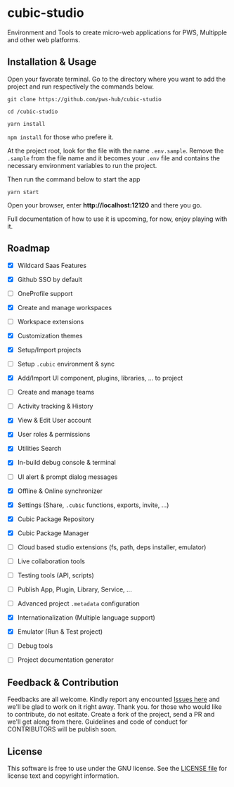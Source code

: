 # cubic-studio

Environment and Tools to create micro-web applications for PWS, Multipple and other web platforms.

## Installation & Usage
Open your favorate terminal. Go to the directory where you want to add the project and run respectively the commands below.

```
git clone https://github.com/pws-hub/cubic-studio

cd /cubic-studio

yarn install
```

`npm install` for those who prefere it.


At the project root, look for the file with the name `.env.sample`. Remove the `.sample` 
from the file name and it becomes your `.env` file and contains the necessary environment variables to run the project.

Then run the command below to start the app

```
yarn start
```

Open your browser, enter **http://localhost:12120** and there you go.

Full documentation of how to use it is upcoming, for now, enjoy playing with it.

Roadmap
-------

- [x] Wildcard Saas Features
- [x] Github SSO by default
- [ ] OneProfile support
- [x] Create and manage workspaces
- [ ] Workspace extensions
- [x] Customization themes
- [x] Setup/Import projects
- [ ] Setup `.cubic` environment & sync
- [x] Add/Import UI component, plugins, libraries, ... to project
- [ ] Create and manage teams
- [ ] Activity tracking & History
- [x] View & Edit User account
- [x] User roles & permissions
- [x] Utilities Search
- [x] In-build debug console & terminal
- [ ] UI alert & prompt dialog messages
- [x] Offline & Online synchronizer
- [x] Settings (Share, `.cubic` functions, exports, invite, ...)
- [x] Cubic Package Repository
- [x] Cubic Package Manager
- [ ] Cloud based studio extensions (fs, path, deps installer, emulator)
- [ ] Live collaboration tools
- [ ] Testing tools (API, scripts)
- [ ] Publish App, Plugin, Library, Service, ...
- [ ] Advanced project `.metadata` configuration
- [x] Internationalization (Multiple language support)
- [x] Emulator (Run & Test project)
- [ ] Debug tools
- [ ] Project documentation generator



Feedback & Contribution
-------

Feedbacks are all welcome. Kindly report any encounted [Issues here][] and we'll be glad to work on it right away. Thank you.
for those who would like to contribute, do not esitate. Create a fork of the project, send a PR and we'll get along from there. Guidelines and code of conduct for CONTRIBUTORS will be publish soon.


License
-------

This software is free to use under the GNU license. See the [LICENSE file][] for license text and copyright information.


[LICENSE file]: https://github.com/pws-hub/cubic-studio/blob/master/LICENSE
[Issues here]: https://github.com/pws-hub/cubic-studio/issues
